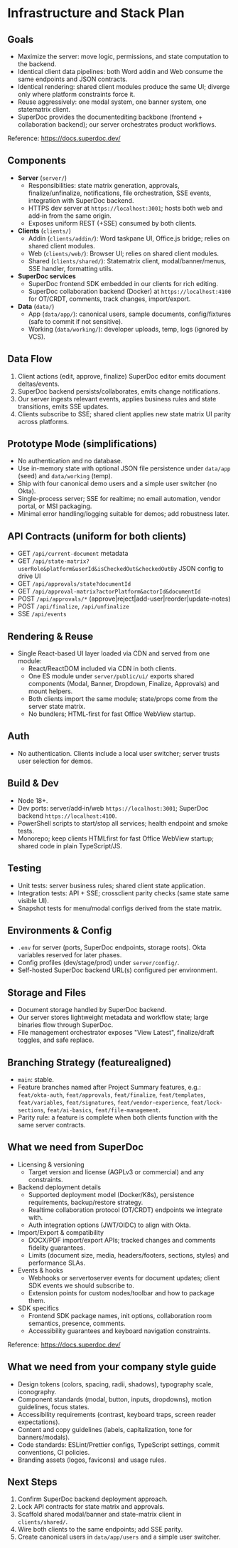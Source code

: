﻿# Infrastructure and Stack Plan

## Goals
- Maximize the server: move logic, permissions, and state computation to the backend.
- Identical client data pipelines: both Word addin and Web consume the same endpoints and JSON contracts.
- Identical rendering: shared client modules produce the same UI; diverge only where platform constraints force it.
- Reuse aggressively: one modal system, one banner system, one statematrix client.
- SuperDoc provides the documentediting backbone (frontend + collaboration backend); our server orchestrates product workflows.

Reference: https://docs.superdoc.dev/

## Components
- **Server** (`server/`)
  - Responsibilities: state matrix generation, approvals, finalize/unfinalize, notifications, file orchestration, SSE events, integration with SuperDoc backend.
  - HTTPS dev server at `https://localhost:3001`; hosts both web and add‑in from the same origin.
  - Exposes uniform REST (+SSE) consumed by both clients.
- **Clients** (`clients/`)
  - Addin (`clients/addin/`): Word taskpane UI, Office.js bridge; relies on shared client modules.
  - Web (`clients/web/`): Browser UI; relies on shared client modules.
  - Shared (`clients/shared/`): Statematrix client, modal/banner/menus, SSE handler, formatting utils.
- **SuperDoc services**
  - SuperDoc frontend SDK embedded in our clients for rich editing.
  - SuperDoc collaboration backend (Docker) at `https://localhost:4100` for OT/CRDT, comments, track changes, import/export.
- **Data** (`data/`)
  - App (`data/app/`): canonical users, sample documents, config/fixtures (safe to commit if not sensitive).
  - Working (`data/working/`): developer uploads, temp, logs (ignored by VCS).

## Data Flow
1. Client actions (edit, approve, finalize)  SuperDoc editor emits document deltas/events.
2. SuperDoc backend persists/collaborates, emits change notifications.
3. Our server ingests relevant events, applies business rules and state transitions, emits SSE updates.
4. Clients subscribe to SSE; shared client applies new state matrix  UI parity across platforms.

## Prototype Mode (simplifications)
- No authentication and no database.
- Use in-memory state with optional JSON file persistence under `data/app` (seed) and `data/working` (temp).
- Ship with four canonical demo users and a simple user switcher (no Okta).
- Single-process server; SSE for realtime; no email automation, vendor portal, or MSI packaging.
- Minimal error handling/logging suitable for demos; add robustness later.

## API Contracts (uniform for both clients)
- GET `/api/current-document`  metadata
- GET `/api/state-matrix?userRole&platform&userId&isCheckedOut&checkedOutBy`  JSON config to drive UI
- GET `/api/approvals/state?documentId`
- GET `/api/approval-matrix?actorPlatform&actorId&documentId`
- POST `/api/approvals/*` (approve|reject|add-user|reorder|update-notes)
- POST `/api/finalize`, `/api/unfinalize`
- SSE `/api/events`

## Rendering & Reuse
- Single React-based UI layer loaded via CDN and served from one module:
  - React/ReactDOM included via CDN in both clients.
  - One ES module under `server/public/ui/` exports shared components (Modal, Banner, Dropdown, Finalize, Approvals) and mount helpers.
  - Both clients import the same module; state/props come from the server state matrix.
  - No bundlers; HTML-first for fast Office WebView startup.

## Auth
- No authentication. Clients include a local user switcher; server trusts user selection for demos.

## Build & Dev
- Node 18+.
- Dev ports: server/add‑in/web `https://localhost:3001`; SuperDoc backend `https://localhost:4100`.
- PowerShell scripts to start/stop all services; health endpoint and smoke tests.
- Monorepo; keep clients HTMLfirst for fast Office WebView startup; shared code in plain TypeScript/JS.

## Testing
- Unit tests: server business rules; shared client state application.
- Integration tests: API + SSE; crossclient parity checks (same state  same visible UI).
- Snapshot tests for menu/modal configs derived from the state matrix.

## Environments & Config
- `.env` for server (ports, SuperDoc endpoints, storage roots). Okta variables reserved for later phases.
- Config profiles (dev/stage/prod) under `server/config/`.
- Self-hosted SuperDoc backend URL(s) configured per environment.

## Storage and Files
- Document storage handled by SuperDoc backend.
- Our server stores lightweight metadata and workflow state; large binaries flow through SuperDoc.
- File management orchestrator exposes "View Latest", finalize/draft toggles, and safe replace.

## Branching Strategy (featurealigned)
- `main`: stable.
- Feature branches named after Project Summary features, e.g.: `feat/okta-auth`, `feat/approvals`, `feat/finalize`, `feat/templates`, `feat/variables`, `feat/signatures`, `feat/vendor-experience`, `feat/lock-sections`, `feat/ai-basics`, `feat/file-management`.
- Parity rule: a feature is complete when both clients function with the same server contracts.

## What we need from SuperDoc
- Licensing & versioning
  - Target version and license (AGPLv3 or commercial) and any constraints.
- Backend deployment details
  - Supported deployment model (Docker/K8s), persistence requirements, backup/restore strategy.
  - Realtime collaboration protocol (OT/CRDT) endpoints we integrate with.
  - Auth integration options (JWT/OIDC) to align with Okta.
- Import/Export & compatibility
  - DOCX/PDF import/export APIs; tracked changes and comments fidelity guarantees.
  - Limits (document size, media, headers/footers, sections, styles) and performance SLAs.
- Events & hooks
  - Webhooks or servertoserver events for document updates; client SDK events we should subscribe to.
  - Extension points for custom nodes/toolbar and how to package them.
- SDK specifics
  - Frontend SDK package names, init options, collaboration room semantics, presence, comments.
  - Accessibility guarantees and keyboard navigation constraints.

Reference: https://docs.superdoc.dev/

## What we need from your company style guide
- Design tokens (colors, spacing, radii, shadows), typography scale, iconography.
- Component standards (modal, button, inputs, dropdowns), motion guidelines, focus states.
- Accessibility requirements (contrast, keyboard traps, screen reader expectations).
- Content and copy guidelines (labels, capitalization, tone for banners/modals).
- Code standards: ESLint/Prettier configs, TypeScript settings, commit conventions, CI policies.
- Branding assets (logos, favicons) and usage rules.

## Next Steps
1. Confirm SuperDoc backend deployment approach.
2. Lock API contracts for state matrix and approvals.
3. Scaffold shared modal/banner and state-matrix client in `clients/shared/`.
4. Wire both clients to the same endpoints; add SSE parity.
5. Create canonical users in `data/app/users` and a simple user switcher.
